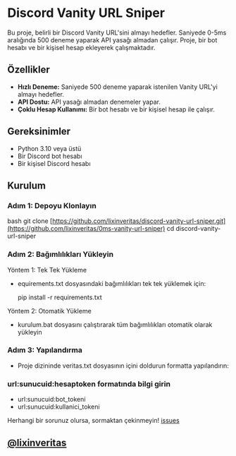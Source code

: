 # Discord Vanity URL Sniper

Bu proje, belirli bir Discord Vanity URL'sini almayı hedefler. Saniyede 0-5ms aralığında 500 deneme yaparak API yasağı almadan çalışır. Proje, bir bot hesabı ve bir kişisel hesap ekleyerek çalışmaktadır.

## Özellikler

- **Hızlı Deneme:** Saniyede 500 deneme yaparak istenilen Vanity URL'yi almayı hedefler.
- **API Dostu:** API yasağı almadan denemeler yapar.
- **Çoklu Hesap Kullanımı:** Bir bot hesabı ve bir kişisel hesap ile çalışır.

## Gereksinimler

- Python 3.10 veya üstü
- Bir Discord bot hesabı
- Bir kişisel Discord hesabı

## Kurulum

### Adım 1: Depoyu Klonlayın

bash
git clone [https://github.com/lixinveritas/discord-vanity-url-sniper.git](https://github.com/lixinveritas/0ms-vanity-url-sniper)
cd discord-vanity-url-sniper

### Adım 2: Bağımlılıkları Yükleyin

Yöntem 1: Tek Tek Yükleme
- equirements.txt dosyasındaki bağımlılıkları tek tek yüklemek için:

  pip install -r requirements.txt

Yöntem 2: Otomatik Yükleme
- kurulum.bat dosyasını çalıştırarak tüm bağımlılıkları otomatik olarak yükleyin

### Adım 3: Yapılandırma
- Proje dizininde veritas.txt dosyasının içini doldurun formatta yapılandırın:

### url:sunucuid:hesaptoken formatında bilgi girin
- url:sunucuid:bot_tokeni
- url:sunucuid:kullanici_tokeni

Herhangi bir sorunuz olursa, sormaktan çekinmeyin! 
[issues](https://github.com/lixinveritas/0ms-vanity-url-sniper/issues)

## [@lixinveritas](https://discordapp.com/users/718287701987688491)
